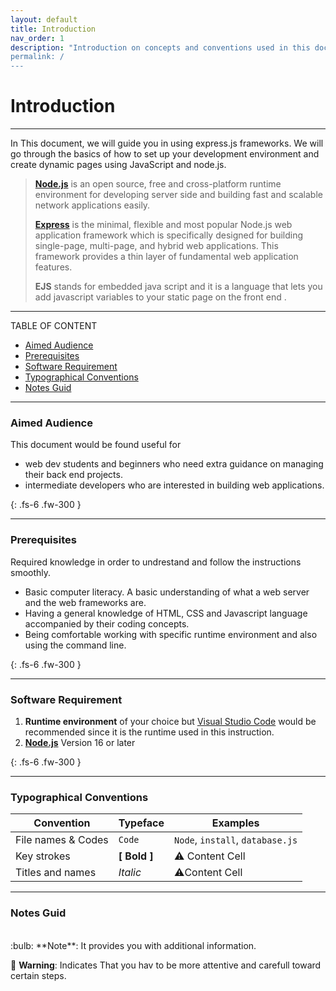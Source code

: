 ```yaml
---
layout: default
title: Introduction
nav_order: 1
description: "Introduction on concepts and conventions used in this document.
permalink: /
---
```

# Introduction
- - - -

In This document, we will guide you in using express.js frameworks. We will go through the basics of how to set up your development environment and create dynamic pages using JavaScript and node.js.

> [**Node.js**](https://nodejs.org/en/) is an open source, free and cross-platform runtime environment for developing server side and building  fast and scalable network applications easily.
> 
> [**Express**](https://expressjs.com/) is the minimal, flexible and most popular Node.js web application framework  which is specifically designed for building single-page, multi-page, and hybrid web applications. This framework provides a thin layer of fundamental web application features.
> 
> **EJS** stands for embedded java script and it is a language that lets you add javascript variables to your static page on the front end . 


- - - -
TABLE OF CONTENT 

* [Aimed Audience ](#aimed-audience)
* [Prerequisites](#prerequisites)
* [Software Requirement](#software-requirement)
* [Typographical Conventions](#typographical-conventions)
* [Notes Guid](#notes-guid)


- - - - 

### Aimed Audience 

This document would be found useful for
* web dev students and beginners who need extra guidance on managing their back end projects. 
* intermediate developers who are interested in building web applications.


{: .fs-6 .fw-300 }

- - - -


### Prerequisites
Required knowledge in order to undrestand and follow the instructions smoothly.
* Basic computer literacy. A basic understanding of what a web server and the web frameworks are. 
* Having a general knowledge of HTML, CSS and Javascript language accompanied by their coding concepts.
* Being comfortable working with specific runtime environment and also using the command line.

{: .fs-6 .fw-300 }


- - - -


### Software Requirement 

1. **Runtime environment** of your choice but [Visual Studio Code](https://code.visualstudio.com/) would be recommended since it is the runtime used in this instruction.<br>
2. [**Node.js**](https://nodejs.org/en/) Version 16 or later


{: .fs-6 .fw-300 }

- - - -


### Typographical Conventions


Convention    | Typeface      | Examples 
------------- | ------------- | -------------
File names & Codes | `Code`  | `Node`, `install`, ```database.js```
Key strokes   | **\[ Bold ]** | :warning: Content Cell
Titles and names | _Italic_ |  :warning:Content Cell

- - - -
### Notes Guid
<br>
:bulb: **Note**: It provides you with additional information.

:rotating_light: **Warning**: Indicates That you hav to be more attentive and carefull toward certain steps. 


